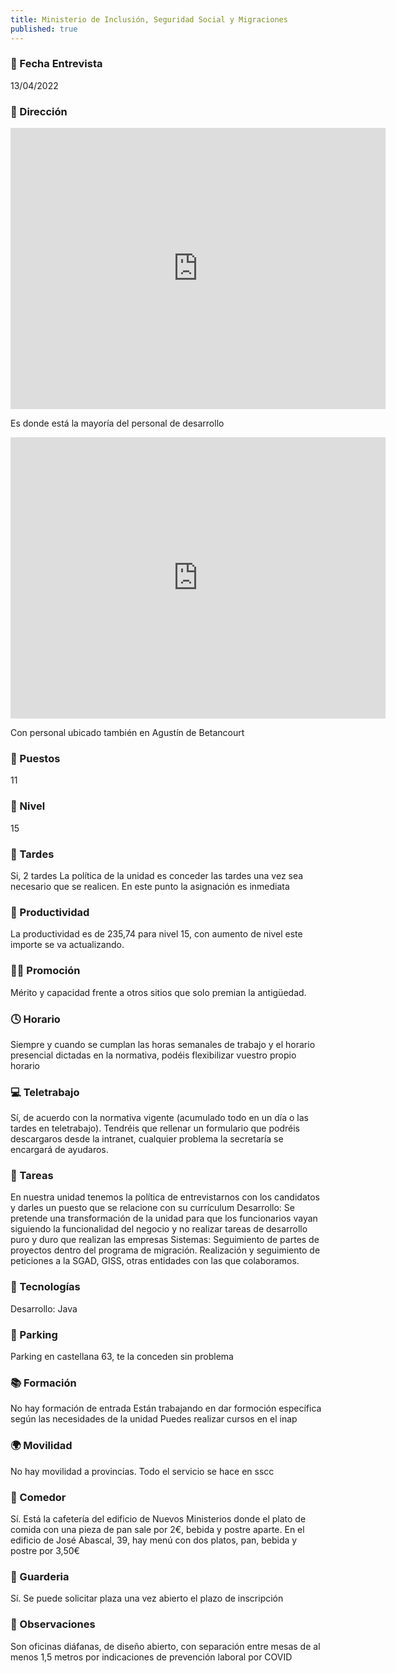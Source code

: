 ```yaml
---
title: Ministerio de Inclusión, Seguridad Social y Migraciones 
published: true
---
```


### 📆 Fecha Entrevista
13/04/2022
### 🏢 Dirección
<iframe src="https://www.google.com/maps/embed?pb=!1m18!1m12!1m3!1d3036.663279532349!2d-3.7058831488000514!3d40.438454362140135!2m3!1f0!2f0!3f0!3m2!1i1024!2i768!4f13.1!3m3!1m2!1s0xd422917798313a1%3A0x148ee7a84838f6e0!2sCalle%20de%20Jos%C3%A9%20Abascal%2C%2039%2C%2028003%20Madrid!5e0!3m2!1ses!2ses!4v1649788710794!5m2!1ses!2ses" width="600" height="450" style="border:0;" allowfullscreen="" loading="lazy" referrerpolicy="no-referrer-when-downgrade"></iframe>

Es donde está la mayoría del personal de desarrollo

<iframe src="https://www.google.com/maps/embed?pb=!1m18!1m12!1m3!1d3036.42670375693!2d-3.6975998825561516!3d40.4436918!2m3!1f0!2f0!3f0!3m2!1i1024!2i768!4f13.1!3m3!1m2!1s0xd4228fa7f854fc5%3A0x55ca4e649f3ca207!2sC.%20Agust%C3%ADn%20de%20Betancourt%2C%2011%2C%2028003%20Madrid!5e0!3m2!1ses!2ses!4v1649871166345!5m2!1ses!2ses" width="600" height="450" style="border:0;" allowfullscreen="" loading="lazy" referrerpolicy="no-referrer-when-downgrade"></iframe>

Con personal ubicado también en Agustín de Betancourt
### 💼 Puestos
11
### 🔼 Nivel
15
### 🌆 Tardes
Si, 2 tardes
La política de la unidad es conceder las tardes una vez sea necesario que se realicen. En este punto la asignación es inmediata
### 🚀 Productividad
La productividad es de 235,74 para nivel 15, con aumento de nivel este importe se va actualizando.
### 🧗‍♀️ Promoción
Mérito y capacidad frente a otros sitios que solo premian la antigüedad.
### 🕓 Horario
Siempre y cuando se cumplan las horas semanales de trabajo y el horario presencial dictadas en la normativa, podéis flexibilizar vuestro propio horario
### 💻 Teletrabajo
Sí, de acuerdo con la normativa vigente (acumulado todo en un día o las tardes en teletrabajo). Tendréis que rellenar un formulario que podréis descargaros desde la intranet, cualquier problema la secretaría se encargará de ayudaros.
### 📝 Tareas
En nuestra unidad tenemos la política de entrevistarnos con los candidatos y darles un puesto que se relacione con su currículum
Desarrollo: Se pretende una transformación de la unidad para que los funcionarios vayan siguiendo la funcionalidad del negocio y no realizar tareas de desarrollo puro y duro que realizan las empresas
Sistemas: Seguimiento de partes de proyectos dentro del programa de migración. Realización y seguimiento de peticiones a la SGAD, GISS, otras entidades con las que colaboramos.
### 💾 Tecnologías
Desarrollo: Java

### 🚗 Parking
Parking en castellana 63, te la conceden sin problema
### 📚 Formación
No hay formación de entrada
Están trabajando en dar formoción específica según las necesidades de la unidad
Puedes realizar cursos en el inap
### 🌍 Movilidad
No hay movilidad a provincias. Todo el servicio se hace en sscc
### 🥗 Comedor
Sí. Está la cafetería del edificio de Nuevos Ministerios donde el plato de comida con una pieza de pan sale por 2€, bebida y postre aparte. En el edificio de José Abascal, 39, hay menú con dos platos, pan, bebida y postre por 3,50€
### 👶 Guarderia
Sí. Se puede solicitar plaza una vez abierto el plazo de inscripción
### 👀 Observaciones
Son oficinas diáfanas, de diseño abierto, con separación entre mesas de al menos 1,5 metros por indicaciones de prevención laboral por COVID